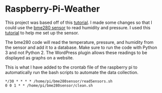 # Raspberry-Pi-Weather

This project was based off of this [tutorial](https://www.raspberryweather.com/). I made some changes so that I could use the [bme280 sensor](https://www.adafruit.com/product/2652) to read humidity and pressure. I used this [tutorial](https://medium.com/initial-state/how-to-build-a-raspberry-pi-temperature-monitor-8c2f70acaea9) to help me set up the sensor. 

The bme280 code will read the temperature, pressure, and humidity from the sensor and add it to a database. Make sure to run the code with Python 3 and not Python 2. The WordPress plugin allows these readings to be displayed as graphs on a website.

This is what I have added to the crontab file of the raspberry pi to automatically run the bash scripts to automate the data collection.
```
*/30 * * * * /home/pi/bme280sensor/readSensors.sh
0 0 1 * * /home/pi/bme280sensor/clean.sh
```
